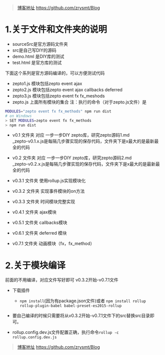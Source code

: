 > [博客地址](https://github.com/zrysmt/Blog)
> https://github.com/zrysmt/Blog

# 1.关于文件和文件夹的说明

- sourceSrc是官方源码文件夹
- src是自己写DIY的源码
- demo.html 是DIY库的测试    
- test.html 是官方库的测试 

下面这个系列是官方源码编译的，可以方便测试代码
- zepto1.js 模块包括zepto event ajax 
- zepto2.js 模块包括zepto event ajax callbacks deferred
- zepto3.js 模块包括zepto event fx fx_meshods
- zepto.js  上面所有模块的集合
注：执行的命令（对于zepto.js文件）是

```bash
MODULES="zepto event fx fx_methods" npm run dist
# on Windows
> SET MODULES=zepto event fx fx_methods
> npm run dist
```

+ v0.1 文件夹 对应  一步一步DIY zepto库，研究zepto源码1.md    
	_zepto-v0.1.x.js是每隔几步骤实现的保存代码，文件夹下是x最大的是最新最全的代码

+ v0.2 文件夹 对应  一步一步DIY zepto库，研究zepto源码2.md     
  _zepto-v0.2.x.js是每隔几步骤实现的保存代码，文件夹下是x最大的是最新最全的代码

+ v0.3.1 文件夹
   使用rollup.js实现模块化

+ v0.3.2 文件夹
	实现事件模块的on方法

+ v0.3.3 文件夹
	时间模块完整实现

+ v0.4.1 文件夹
    ajax模块

+ v0.5.1 文件夹
    callbacks模块

+ v0.6.1 文件夹
     deferred 模块

+ v0.7.1 文件夹
     动画模块（fx，fx_method）

# 2.关于模块编译
前面的不用编译，对应文件写好即可
v0.3.2开始-v0.7.1文件 
+ 下载插件
  - `npm install`(因为有package.json文件)或者 `npm install rollup rollup-plugin-babel babel-preset-es2015-rollup`

+ 要自己编译的时候只需要将从v0.3.2开始-v0.7.1文件下的src替换src目录即可。

+ rollup.config.dev.js文件配置正确，执行命令`rollup -c rollup.config.dev.js`


> [博客地址](https://github.com/zrysmt/Blog)
> https://github.com/zrysmt/Blog
